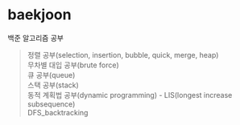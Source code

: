 # baekjoon
백준 알고리즘 공부

>정렬 공부(selection, insertion, bubble, quick, merge, heap)  
>무차별 대입 공부(brute force)  
>큐 공부(queue)  
>스택 공부(stack)  
>동적 계획법 공부(dynamic programming) - LIS(longest increase subsequence)  
>DFS_backtracking  
